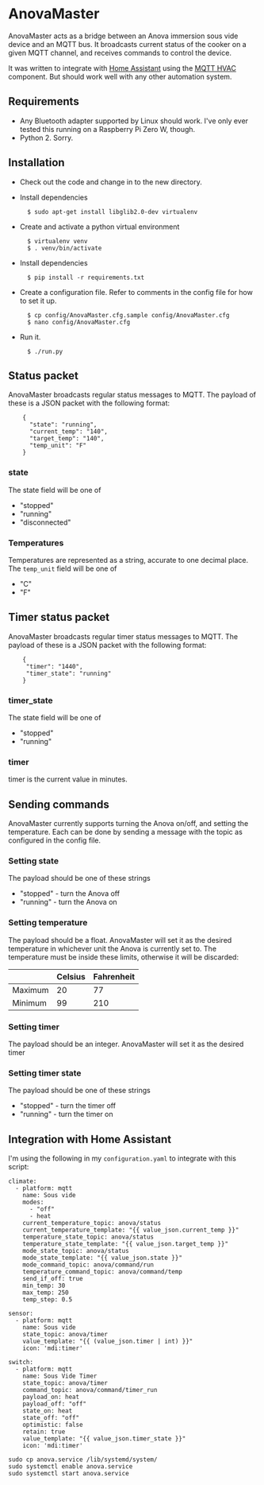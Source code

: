 # AnovaMaster

AnovaMaster acts as a bridge between an Anova immersion sous vide device
and an MQTT bus. It broadcasts current status of the cooker on a given
MQTT channel, and receives commands to control the device.

It was written to integrate with [Home Assistant](https://home-assistant.io/)
using the [MQTT HVAC](https://home-assistant.io/components/climate.mqtt/)
component. But should work well with any other automation system.

## Requirements

* Any Bluetooth adapter supported by Linux should work. I've only ever tested
this running on a Raspberry Pi Zero W, though.
* Python 2. Sorry.

## Installation

* Check out the code and change in to the new directory.
* Install dependencies

        $ sudo apt-get install libglib2.0-dev virtualenv

* Create and activate a python virtual environment

        $ virtualenv venv
		$ . venv/bin/activate

* Install dependencies

		$ pip install -r requirements.txt

* Create a configuration file. Refer to comments in the config file for
  how to set it up.

		$ cp config/AnovaMaster.cfg.sample config/AnovaMaster.cfg
		$ nano config/AnovaMaster.cfg

* Run it.

		$ ./run.py

## Status packet

AnovaMaster broadcasts regular status messages to MQTT. The payload of these
is a JSON packet with the following format:

        {
		  "state": "running",
		  "current_temp": "140",
		  "target_temp": "140",
		  "temp_unit": "F"
	    }

### state

The state field will be one of

* "stopped"
* "running"
* "disconnected"

### Temperatures

Temperatures are represented as a string, accurate to one decimal place. The
`temp_unit` field will be one of

* "C"
* "F"

## Timer status packet

AnovaMaster broadcasts regular timer status messages to MQTT. The payload of these
is a JSON packet with the following format:

        {
		 "timer": "1440",
		 "timer_state": "running"
	    }

### timer_state

The state field will be one of

* "stopped"
* "running"

### timer

timer is the current value in minutes.

## Sending commands

AnovaMaster currently supports turning the Anova on/off, and setting the
temperature. Each can be done by sending a message with the topic as
configured in the config file.

### Setting state

The payload should be one of these strings

* "stopped" - turn the Anova off
* "running" - turn the Anova on

### Setting temperature

The payload should be a float. AnovaMaster will set it as the desired
temperature in whichever unit the Anova is currently set to. The
temperature must be inside these limits, otherwise it will be discarded:

|         | Celsius | Fahrenheit |
|---------|---------|------------|
| Maximum | 20      | 77         |
| Minimum | 99      | 210        |

### Setting timer

The payload should be an integer. AnovaMaster will set it as the desired timer

### Setting timer state

The payload should be one of these strings

* "stopped" - turn the timer off
* "running" - turn the timer on

## Integration with Home Assistant

I'm using the following in my `configuration.yaml` to integrate with
this script:

	climate:
      - platform: mqtt
        name: Sous vide
        modes:
          - "off"
          - heat
        current_temperature_topic: anova/status
        current_temperature_template: "{{ value_json.current_temp }}"
        temperature_state_topic: anova/status
        temperature_state_template: "{{ value_json.target_temp }}"
        mode_state_topic: anova/status
        mode_state_template: "{{ value_json.state }}"
        mode_command_topic: anova/command/run
        temperature_command_topic: anova/command/temp
        send_if_off: true
        min_temp: 30
        max_temp: 250
        temp_step: 0.5

	sensor:
      - platform: mqtt
        name: Sous vide
        state_topic: anova/timer
        value_template: "{{ (value_json.timer | int) }}"
        icon: 'mdi:timer'

	switch:
      - platform: mqtt
        name: Sous Vide Timer
        state_topic: anova/timer
        command_topic: anova/command/timer_run
        payload_on: heat
        payload_off: "off"
        state_on: heat
        state_off: "off"
        optimistic: false
        retain: true
        value_template: "{{ value_json.timer_state }}"
        icon: 'mdi:timer'

```
sudo cp anova.service /lib/systemd/system/
sudo systemctl enable anova.service
sudo systemctl start anova.service
```

